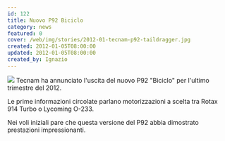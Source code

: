 ```yaml
---
id: 122
title: Nuovo P92 Biciclo
category: news
featured: 0
cover: /web/img/stories/2012-01-tecnam-p92-taildragger.jpg
created: 2012-01-05T08:00:00
updated: 2012-01-05T08:00:00
created_by: Ignazio
---
```


<img class="float-start mr-3 w-[300px]" src="/web/img/stories/2012-01-tecnam-p92-taildragger.jpg"/>
Tecnam ha annunciato l'uscita del nuovo P92 "Biciclo" per l'ultimo trimestre del 2012.

Le prime informazioni circolate parlano motorizzazioni a scelta tra Rotax 914 Turbo o Lycoming O-233.

Nei voli iniziali pare che questa versione del P92 abbia dimostrato prestazioni impressionanti.

